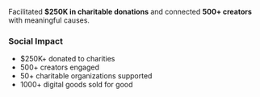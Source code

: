 Facilitated **$250K in charitable donations** and connected **500+ creators** with meaningful causes.

### Social Impact
- $250K+ donated to charities
- 500+ creators engaged
- 50+ charitable organizations supported
- 1000+ digital goods sold for good